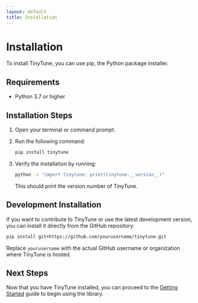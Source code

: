 ```yaml
---
layout: default
title: Installation
---
```


# Installation

To install TinyTune, you can use pip, the Python package installer.

## Requirements

- Python 3.7 or higher

## Installation Steps

1. Open your terminal or command prompt.

2. Run the following command:

   ```bash
   pip install tinytune
   ```

3. Verify the installation by running:

   ```bash
   python -c "import tinytune; print(tinytune.__version__)"
   ```

   This should print the version number of TinyTune.

## Development Installation

If you want to contribute to TinyTune or use the latest development version, you can install it directly from the GitHub repository:

```bash
pip install git+https://github.com/yourusername/tinytune.git
```

Replace `yourusername` with the actual GitHub username or organization where TinyTune is hosted.

## Next Steps

Now that you have TinyTune installed, you can proceed to the [Getting Started](getting-started.md) guide to begin using the library.
